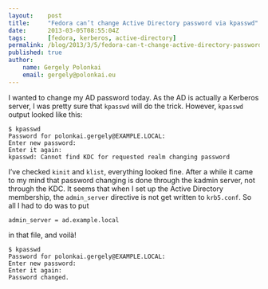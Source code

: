 ```yaml
---
layout:    post
title:     "Fedora can’t change Active Directory password via kpasswd"
date:      2013-03-05T08:55:04Z
tags:      [fedora, kerberos, active-directory]
permalink: /blog/2013/3/5/fedora-can-t-change-active-directory-password-via-kpasswd
published: true
author:
    name: Gergely Polonkai
    email: gergely@polonkai.eu
---
```


I wanted to change my AD password today. As the AD is actually a Kerberos
server, I was pretty sure that `kpasswd` will do the trick. However, `kpasswd`
output looked like this:

    $ kpasswd
    Password for polonkai.gergely@EXAMPLE.LOCAL:
    Enter new password:
    Enter it again:
    kpasswd: Cannot find KDC for requested realm changing password

I’ve checked `kinit` and `klist`, everything looked fine. After a while it came
to my mind that password changing is done through the kadmin server, not
through the KDC. It seems that when I set up the Active Directory membership,
the `admin_server` directive is not get written to `krb5.conf`. So all I had to
do was to put

    admin_server = ad.example.local

in that file, and voilà!

    $ kpasswd
    Password for polonkai.gergely@EXAMPLE.LOCAL:
    Enter new password:
    Enter it again:
    Password changed.

